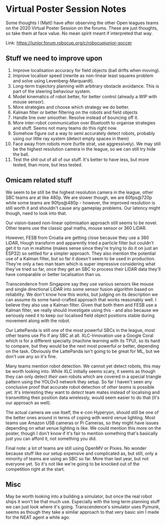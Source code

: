 # Virtual Poster Session Notes
Some thoughts I (Matt) have after observing the other Open leagues teams on the 2020 Virtual Poster Session on the forums.
These are just thoughts, so take them at face value. No mean spirit meant if interpreted that way.

Link: https://junior.forum.robocup.org/c/robocupjunior-soccer

## Stuff we need to improve upon
1. Improve localisation accuracy for field objects (ball drifts when moving).
2. Improve localiser speed (rewrite as non-linear least squares problem and solve using Levenberg-Marquardt).
3. Long-term trajectory planning with arbitrary obstacle avoidance. This is part of the steering behaviour system.
4. Model kinematics of robot better, for better control (already a WIP with mouse sensor).
5. More strategies and choose which strategy we do better.
6. Kalman filter or better filtering on the robots and field objects
7. Handle line over smoother. Resolve instead of bouncing off it.
8. More inter-robot communication over Bluetooth to organise strategies and stuff. Seems not many teams do this right now.
9. Somehow figure out a way to semi accurately detect robots, probably using our little ray system (detect empty spaces in them)
10. Face away from robots more (turtle strat, use aggressively). We may still be the highest resolution camera in the league, 
so we can still try hide the ball.
11. Test the shit out of all of our stuff. It's better to have less, but more tested, than more, but less tested.

## Omicam related stuff
We seem to be still be the highest resolution camera in the league, other SBC teams are at like 480p. We are slower though, 
we are 60fps@720p while some teams are 90fps@480p - however, the improved resolution is still worth it and shouldn't cause
any gameplay problems. Our latency might though, need to look into that.

Our vision-based non-linear optimisation approach still seems to be novel. Other teams use the classic goal maths,
mouse sensor or 360 LiDAR.

However, FESB from Croatia are getting close because they use a 360 LiDAR, Hough transform and apparently tried a particle filter 
but couldn't get it to run in realtime (makes sense since they're trying to do it on just an ESP32) so settled for a 
simpler approach. They also mention the potential use of a Kalman filter, but so far it doesn't seem to be used in production.
They're only a two man team which is super impressive considering what they've tried so far, once they get an SBC to process
their LiDAR data they'll have comparable or better localisation than us.

Transcendence from Singapore say they use various sensors like mouse and single directional LiDAR into some sensor fusion 
algorithm based on reliability. We don't know how this works, but judging on its description we can assume its some hand-crafted 
approach that works reasonably well. I believe they also use a Kalman filter. Given that both them and FESB use a Kalman filter,
we really should investigate using this - and also because we seriously need it to keep our localised field object positions
stable during movement along with the robot.

Our LattePanda is still one of the most powerful SBCs in the league, most other teams use Pis if any SBC at all.
XLC-Innovation use a Google Coral which is for a different specialty (machine learning with its TPU), so its hard to compare, 
but they would be the next most powerful or better, depending on the task. Obviously the LattePanda isn't going to be great
for ML, but we don't use any so it's fine.

Many teams mention robot detection. We cannot yet detect robots, this may be worth looking into. While XLC initially seems
scary, it seems as though they can only detect _their own_ robots which are covered in a special triangle pattern using
the YOLOv3 network they setup. So far I haven't seen any conclusive proof that accurate robot detection of _other teams_
is possible yet. It's interesting they want to _detect_ team mates instead of localising and transmitting their position
data wirelessly, would seem easier to do that (it's our approach as well).

The actual camera we use itself, the e-con Hyperyon, should still be one of the better ones around in terms of coping with
weird venue lighting. Most teams use Amazon USB cameras or Pi Cameras, so they might have issues depending on what 
venue lighting is like. We could mention this more on the poster, though I don't know if it's fair to mention something
that's basically just you can afford it, not something you did.

Final note: a lot of teams are still using OpenMV or Pixies. No wonder because stuff like our setup expensive and complicated as,
but still, only a minority of teams are using an SBC so far. More than last year, but not everyone yet. So it's not like
we're going to be knocked out of the competition right at the start.

## Misc
May be worth looking into a building a simulator, but once the real robot ships it won't be that much use. Especially
with the long term planning stuff we can just look where it's going. Transcendence's simulator uses Pymunk, seems as
though they take a similar approach to that very basic sim I made for the NEAT agent a while ago.